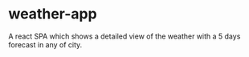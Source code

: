 # weather-app
A react SPA which shows a detailed view of the weather with a 5 days forecast in any of city.
